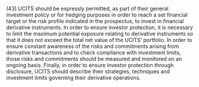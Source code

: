 (43) UCITS should be expressly permitted, as part of their general investment policy or for hedging purposes in order to reach a set financial target or the risk profile indicated in the prospectus, to invest in financial derivative instruments. In order to ensure investor protection, it is necessary to limit the maximum potential exposure relating to derivative instruments so that it does not exceed the total net value of the UCITS’ portfolio. In order to ensure constant awareness of the risks and commitments arising from derivative transactions and to check compliance with investment limits, those risks and commitments should be measured and monitored on an ongoing basis. Finally, in order to ensure investor protection through disclosure, UCITS should describe their strategies, techniques and investment limits governing their derivative operations.